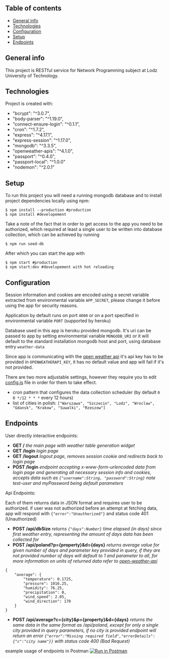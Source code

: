 ## Table of contents
* [General info](#general-info)
* [Technologies](#technologies)
* [Configuration](#configuration)
* [Setup](#setup)
* [Endpoints](#endpoints)

## General info
This project is RESTful service for Network Programming subject at Lodz University of Technology.
	
## Technologies
Project is created with:
* "bcrypt": "^3.0.7",
* "body-parser": "^1.19.0",
* "connect-ensure-login": "^0.1.1",
* "cron": "^1.7.2",
* "express": "^4.17.1",
* "express-session": "^1.17.0",
* "mongodb": "^3.3.5",
* "openweather-apis": "^4.1.0",
* "passport": "^0.4.0",
* "passport-local": "^1.0.0"
* "nodemon": "^2.0.1"
	    
## Setup
To run this project you will need a running mongodb database and to install project dependencies locally using npm:
```
$ npm install --production #production
$ npm install #developement
```
Take a note of the fact that in order to get access to the app you need to be authorized, which required at least a single user to be written into database collection, which can be achieved by running
```
$ npm run seed-db
```
After which you can start the app with
```
$ npm start #production
$ npm start:dev #developement with hot reloading
```

## Configuration

Session information and cookies are encoded using a secret variable extracted from environmental variable `APP_SECRET`, please change it before using the app for security reasons.

Application by default runs on port `4000` or on a port specified in environmental variable `PORT` (supported by heroku)

Database used in this app is heroku provided mongodb. It's uri can be passed to app by setting environmental variable `MONGODB_URI` or it will default to the standard installation mongodb host and port, using database entry `weather-data`

Since app is communicating with the [open weather api](https://openweathermap.org/) it's api key has to be provided in `OPENWEATHERAPI_KEY`, it has no default value and app will fail if it's not provided.

There are two more adjustable settings, however they require you to edit [config.js](https://github.com/KonkretneKosteczki/open-weather-app/blob/master/config.js) file in order for them to take effect.
* cron pattern that configures the data collection scheduler (by default `0 0 */12 * * *` every 12 hours)
* list of cities in polish: `["Warszawa", "Szczecin", "Lodz", "Wroclaw", "Gdansk", "Krakow", "Suwalki", "Rzeszow"]`

## Endpoints

User directly interactive endpoints:
* **GET /** *the main page with weather table generation widget*
* **GET /login** *login page*
* **GET /logout** *logout page, removes session cookie and redirects back to login page*
* **POST /login** *endpoint accepting x-www-form-urlencoded data from login page and generating all necessary session info and cookies, accepts data such as `{"username":String, "password":String}` note test-user and myPassword being default parameters*

Api Endpoints:

Each of them returns data in JSON format and requires user to be authorized. if user was not authorized before an attempt at fetching data, app will respond with `{"error":"Unauthorized"}` and status code 401 (Unauthorized)
* **POST /api/dbSize** *returns `{"days":Number}` time elapsed (in days) since first weather entry, representing the amount of days data has been collected for*
* **POST /api/poland?p={property}&d={days}** *returns average value for given number of days and parameter key provided in query, if they are not provided number of days will default to 1 and parameter to all, for more information on units of returned data refer to [open-weather-api](https://openweathermap.org/current)*
```
{
    "average": {
        "temperature": 0.1725,
        "pressure": 1016.25,
        "humidity": 76.25,
        "precipitation": 0,
        "wind_speed": 2.05,
        "wind_direction": 170
    }
}
```
* **POST /api/average?c={city}&p={property}&d={days}** *returns the same data in the same format as /api/poland, except for only a single city provided in query parameters, if no city is provided endpoint will return an error `{"error":"Missing required field","errorDetails":{"c":"city name"}}` with status code 400 (Bad Request)*



example usage of endpoints in Postman [![Run in Postman](https://run.pstmn.io/button.svg)](https://app.getpostman.com/run-collection/8a454a44d428f3a66aea)
